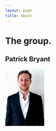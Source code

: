 ```yaml
---
layout: page
title: About
---
```


# The group.

## Patrick Bryant
<img src="./assets/patrick_portrait.jpeg" width="25%" height="25%"  />
